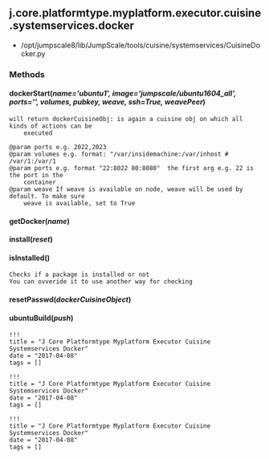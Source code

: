 <!-- toc -->
## j.core.platformtype.myplatform.executor.cuisine.systemservices.docker

- /opt/jumpscale8/lib/JumpScale/tools/cuisine/systemservices/CuisineDocker.py

### Methods

#### dockerStart(*name='ubuntu1', image='jumpscale/ubuntu1604_all', ports='', volumes, pubkey, weave, ssh=True, weavePeer*) 

```
will return dockerCuisineObj: is again a cuisine obj on which all kinds of actions can be
    executed

@param ports e.g. 2022,2023
@param volumes e.g. format: "/var/insidemachine:/var/inhost # /var/1:/var/1
@param ports e.g. format "22:8022 80:8080"  the first arg e.g. 22 is the port in the
    container
@param weave If weave is available on node, weave will be used by default. To make sure
    weave is available, set to True

```

#### getDocker(*name*) 

#### install(*reset*) 

#### isInstalled() 

```
Checks if a package is installed or not
You can ovveride it to use another way for checking

```

#### resetPasswd(*dockerCuisineObject*) 

#### ubuntuBuild(*push*) 


```
!!!
title = "J Core Platformtype Myplatform Executor Cuisine Systemservices Docker"
date = "2017-04-08"
tags = []
```

```
!!!
title = "J Core Platformtype Myplatform Executor Cuisine Systemservices Docker"
date = "2017-04-08"
tags = []
```

```
!!!
title = "J Core Platformtype Myplatform Executor Cuisine Systemservices Docker"
date = "2017-04-08"
tags = []
```
